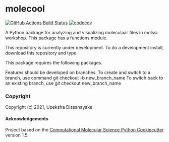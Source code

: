 molecool
==============================
[//]: # (Badges)
[![GitHub Actions Build Status](https://github.com/REPLACE_WITH_OWNER_ACCOUNT/molecool/workflows/CI/badge.svg)](https://github.com/REPLACE_WITH_OWNER_ACCOUNT/molecool/actions?query=workflow%3ACI)
[![codecov](https://codecov.io/gh/REPLACE_WITH_OWNER_ACCOUNT/molecool/branch/master/graph/badge.svg)](https://codecov.io/gh/REPLACE_WITH_OWNER_ACCOUNT/molecool/branch/master)


A Python package for analyzing and visualizing moleculaar files in molssi workshop. This package has a functions module.

This repository is currently under development. To do a development install, download this repository and type

This package requires the following packages.

Features should be developed on branches. To create and switch to a branch, use command 
git checkout -b new_branch_name
To switch back to an existing branch, use
git checkout new_branch_name
### Copyright

Copyright (c) 2021, Upeksha Dissanayake


#### Acknowledgements
 
Project based on the 
[Computational Molecular Science Python Cookiecutter](https://github.com/molssi/cookiecutter-cms) version 1.5.
